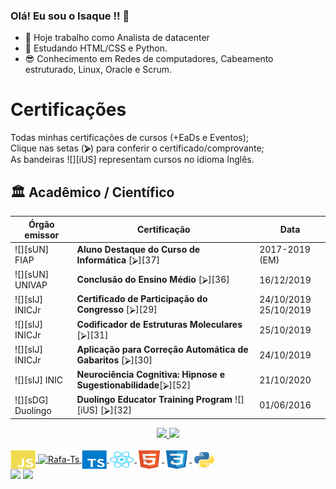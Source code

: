 ### Olá! Eu sou o Isaque !! 👋


- 🔭 Hoje trabalho como Analista de datacenter 
- 🌱 Estudando HTML/CSS e Python.
- 😎 Conhecimento em Redes de computadores, Cabeamento estruturado, Linux, Oracle e Scrum.


# Certificações
Todas minhas certificações de cursos (+EaDs e Eventos);  
Clique nas setas (**⮚**) para conferir o certificado/comprovante;  
As bandeiras ![][iUS] representam cursos no idioma Inglês.

## 🏛 Acadêmico / Científico
| Órgão emissor          | Certificação                                                      | Data                       |
| ---------------------- | ----------------------------------------------------------------- | -------------------------- |
| ![][sUN] FIAP          | **Aluno Destaque do Curso de Informática**              [⮚][37]   | 2017-2019 (EM)             |
| ![][sUN] UNIVAP        | **Conclusão do Ensino Médio**                           [⮚][36]   | 16/12/2019                 |
| ![][sIJ] INICJr        | **Certificado de Participação do Congresso**            [⮚][29]   | 24/10/2019 <br> 25/10/2019 |
| ![][sIJ] INICJr        | **Codificador de Estruturas Moleculares**               [⮚][31]   | 25/10/2019                 |
| ![][sIJ] INICJr        | **Aplicação para Correção Automática de Gabaritos**     [⮚][30]   | 24/10/2019                 |
| ![][sIJ] INIC          | **Neurociência Cognitiva: Hipnose e Sugestionabilidade**[⮚][52]   | 21/10/2020                 |
| ![][sDG] Duolingo      | **Duolingo Educator Training Program** ![][iUS]         [⮚][32]   | 01/06/2016                 |









<div align="center">
  <a href="https://github.com/isaaquee">
  <img height="180em" src="https://github-readme-stats.vercel.app/api?username=isaaquee&show_icons=true&theme=dark&include_all_commits=true&count_private=true"/>
  <img height="180em" src="https://github-readme-stats.vercel.app/api/top-langs/?username=isaaquee&layout=compact&langs_count=7&theme=dark"/>
</div>
  
  <div style="display: inline_block"><br>
  <img align="center" alt="Rafa-Js" height="30" width="40" src="https://raw.githubusercontent.com/devicons/devicon/master/icons/javascript/javascript-plain.svg">
  <img align="center" alt="Rafa-Ts" height="30" width="40" src="https://cdn.jsdelivr.net/gh/devicons/devicon/icons/linux/linux-original.svg">
  <img align="center" alt="Rafa-Ts" height="30" width="40" src="https://raw.githubusercontent.com/devicons/devicon/master/icons/typescript/typescript-plain.svg">
  <img align="center" alt="Rafa-React" height="30" width="40" src="https://raw.githubusercontent.com/devicons/devicon/master/icons/react/react-original.svg">
  <img align="center" alt="Rafa-HTML" height="30" width="40" src="https://raw.githubusercontent.com/devicons/devicon/master/icons/html5/html5-original.svg">
  <img align="center" alt="Rafa-CSS" height="30" width="40" src="https://raw.githubusercontent.com/devicons/devicon/master/icons/css3/css3-original.svg">
  <img align="center" alt="Rafa-Python" height="30" width="40" src="https://raw.githubusercontent.com/devicons/devicon/master/icons/python/python-original.svg">
     
</div>

  
  <div> 
   <a href = "mailto:isaquemartins7@gmail.com.br"><img src="https://img.shields.io/badge/-Gmail-%23333?style=for-the-badge&logo=gmail&logoColor=white" target="_blank"></a>
  <a href="https://www.linkedin.com/in/isaque-martins-silva-025b0a95/" target="_blank"><img src="https://img.shields.io/badge/-LinkedIn-%230077B5?style=for-the-badge&logo=linkedin&logoColor=white" target="_blank"></a> 
 
 
 
</div>
